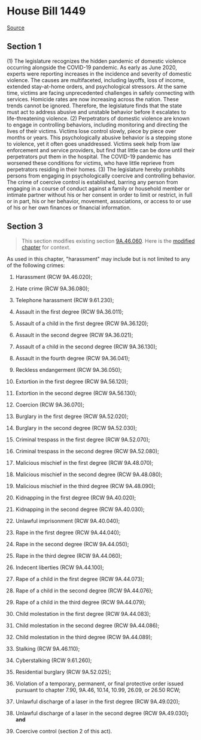 # House Bill 1449

[Source](http://lawfilesext.leg.wa.gov/biennium/2021-22/Xml/Bills/House%20Bills/1449.xml)
## Section 1
(1) The legislature recognizes the hidden pandemic of domestic violence occurring alongside the COVID-19 pandemic. As early as June 2020, experts were reporting increases in the incidence and severity of domestic violence. The causes are multifaceted, including layoffs, loss of income, extended stay-at-home orders, and psychological stressors. At the same time, victims are facing unprecedented challenges in safely connecting with services. Homicide rates are now increasing across the nation. These trends cannot be ignored. Therefore, the legislature finds that the state must act to address abusive and unstable behavior before it escalates to life-threatening violence.
(2) Perpetrators of domestic violence are known to engage in controlling behaviors, including monitoring and directing the lives of their victims. Victims lose control slowly, piece by piece over months or years. This psychologically abusive behavior is a stepping stone to violence, yet it often goes unaddressed. Victims seek help from law enforcement and service providers, but find that little can be done until their perpetrators put them in the hospital. The COVID-19 pandemic has worsened these conditions for victims, who have little reprieve from perpetrators residing in their homes.
(3) The legislature hereby prohibits persons from engaging in psychologically coercive and controlling behavior. The crime of coercive control is established, barring any person from engaging in a course of conduct against a family or household member or intimate partner without his or her consent in order to limit or restrict, in full or in part, his or her behavior, movement, associations, or access to or use of his or her own finances or financial information.

## Section 3
> This section modifies existing section [9A.46.060](/rcw/09A_washington_criminal_code/9A.46_harassment.md). Here is the [modified chapter](rcw/09A_washington_criminal_code/9A.46_harassment.md) for context.

As used in this chapter, "harassment" may include but is not limited to any of the following crimes:

1. Harassment (RCW 9A.46.020);

2. Hate crime (RCW 9A.36.080);

3. Telephone harassment (RCW 9.61.230);

4. Assault in the first degree (RCW 9A.36.011);

5. Assault of a child in the first degree (RCW 9A.36.120);

6. Assault in the second degree (RCW 9A.36.021);

7. Assault of a child in the second degree (RCW 9A.36.130);

8. Assault in the fourth degree (RCW 9A.36.041);

9. Reckless endangerment (RCW 9A.36.050);

10. Extortion in the first degree (RCW 9A.56.120);

11. Extortion in the second degree (RCW 9A.56.130);

12. Coercion (RCW 9A.36.070);

13. Burglary in the first degree (RCW 9A.52.020);

14. Burglary in the second degree (RCW 9A.52.030);

15. Criminal trespass in the first degree (RCW 9A.52.070);

16. Criminal trespass in the second degree (RCW 9A.52.080);

17. Malicious mischief in the first degree (RCW 9A.48.070);

18. Malicious mischief in the second degree (RCW 9A.48.080);

19. Malicious mischief in the third degree (RCW 9A.48.090);

20. Kidnapping in the first degree (RCW 9A.40.020);

21. Kidnapping in the second degree (RCW 9A.40.030);

22. Unlawful imprisonment (RCW 9A.40.040);

23. Rape in the first degree (RCW 9A.44.040);

24. Rape in the second degree (RCW 9A.44.050);

25. Rape in the third degree (RCW 9A.44.060);

26. Indecent liberties (RCW 9A.44.100);

27. Rape of a child in the first degree (RCW 9A.44.073);

28. Rape of a child in the second degree (RCW 9A.44.076);

29. Rape of a child in the third degree (RCW 9A.44.079);

30. Child molestation in the first degree (RCW 9A.44.083);

31. Child molestation in the second degree (RCW 9A.44.086);

32. Child molestation in the third degree (RCW 9A.44.089);

33. Stalking (RCW 9A.46.110);

34. Cyberstalking (RCW 9.61.260);

35. Residential burglary (RCW 9A.52.025);

36. Violation of a temporary, permanent, or final protective order issued pursuant to chapter 7.90, 9A.46, 10.14, 10.99, 26.09, or 26.50 RCW;

37. Unlawful discharge of a laser in the first degree (RCW 9A.49.020);

38. Unlawful discharge of a laser in the second degree (RCW 9A.49.030)**; and**

39. Coercive control (section 2 of this act).

